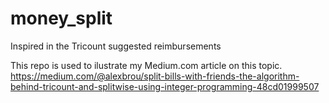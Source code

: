 # money_split
Inspired in the Tricount suggested reimbursements

This repo is used to ilustrate my Medium.com article on this topic. https://medium.com/@alexbrou/split-bills-with-friends-the-algorithm-behind-tricount-and-splitwise-using-integer-programming-48cd01999507
